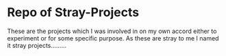 # Repo of Stray-Projects
These are the projects which I was involved in on my own accord either to experiment or for some specific purpose.
As these are stray to me I named it stray projects......... 
